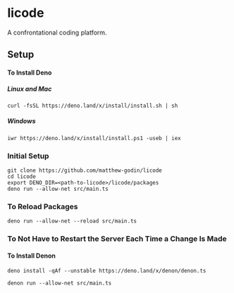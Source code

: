 # licode

A confrontational coding platform.

## Setup

#### To Install Deno

##### Linux and Mac

```
curl -fsSL https://deno.land/x/install/install.sh | sh
```

##### Windows

```
iwr https://deno.land/x/install/install.ps1 -useb | iex
```

### Initial Setup

```
git clone https://github.com/matthew-godin/licode
cd licode
export DENO_DIR=<path-to-licode>/licode/packages
deno run --allow-net src/main.ts 
```
### To Reload Packages

```
deno run --allow-net --reload src/main.ts 
```

### To Not Have to Restart the Server Each Time a Change Is Made

#### To Install Denon

```
deno install -qAf --unstable https://deno.land/x/denon/denon.ts
```

```
denon run --allow-net src/main.ts 
```
